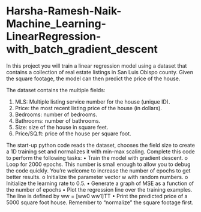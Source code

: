 # Harsha-Ramesh-Naik-Machine_Learning-LinearRegression-with_batch_gradient_descent
In this project you will train a linear regression model using a dataset that contains a collection of real estate listings in San Luis Obispo county. Given the square footage, the model can then predict the price of the house.

The dataset contains the multiple fields:
1. MLS: Multiple listing service number for the house (unique ID).
2. Price: the most recent listing price of the house (in dollars).
3. Bedrooms: number of bedrooms.
4. Bathrooms: number of bathrooms.
5. Size: size of the house in square feet.
6. Price/SQ.ft: price of the house per square foot.
   
The start-up python code reads the dataset, chooses the field size to create a 1D training set and
normalizes it with min-max scaling. Complete this code to perform the following tasks:
• Train the model with gradient descent.
o Loop for 2000 epochs. This number is small enough to allow you to debug the code
quickly. You’re welcome to increase the number of epochs to get better results.
o Initialize the parameter vector w with random numbers.
o Initialize the learning rate to 0.5.
• Generate a graph of MSE as a function of the number of epochs
• Plot the regression line over the training examples. The line is defined by ww = [ww0 ww1]TT
• Print the predicted price of a 5000 square foot house. Remember to “normalize” the square
footage first.
